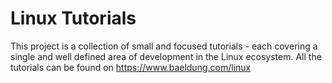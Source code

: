 Linux Tutorials
====================
This project is a collection of small and focused tutorials - each covering a single and well defined area of development in the Linux ecosystem.
All the tutorials can be found on https://www.baeldung.com/linux 
